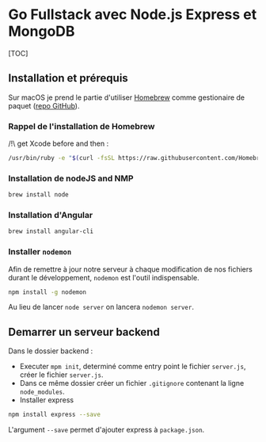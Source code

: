 # Go Fullstack avec Node.js Express et MongoDB

[TOC]

## Installation et prérequis

Sur macOS je prend le partie d'utiliser [Homebrew](https://brew.sh/index_fr) comme gestionaire de paquet ([repo GitHub](https://github.com/Homebrew/brew)).

### Rappel de l'installation de Homebrew

/!\ get Xcode before and then :

```bash
/usr/bin/ruby -e "$(curl -fsSL https://raw.githubusercontent.com/Homebrew/install/master/install)"
```

### Installation de nodeJS and NMP

```bash
brew install node
```

### Installation d'Angular

```bash
brew install angular-cli
```

### Installer `nodemon`

Afin de remettre à jour notre serveur à chaque modification de nos fichiers durant le développement, `nodemon` est l'outil indispensable.

```bash
npm install -g nodemon
```

Au lieu de lancer `node server` on lancera `nodemon server`.

## Demarrer un serveur backend

Dans le dossier backend :

- Executer `mpm init`, determiné comme entry point le fichier `server.js`, créer le fichier `server.js`.
- Dans ce même dossier créer un fichier `.gitignore` contenant la ligne `node_modules`.
- Installer express

```bash
npm install express --save
```

L'argument `--save` permet d'ajouter express à `package.json`.
